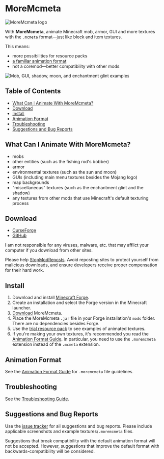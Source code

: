 # MoreMcmeta
![MoreMcmeta logo](https://github.com/soir20/MoreMcmeta/blob/main/info/img/moremcmeta-logo-black.png?raw=true)

With **MoreMcmeta**, animate Minecraft mob, armor, GUI and more textures with the `.mcmeta` format—just like block and item textures.

This means:
* more possibilities for resource packs
* [a familiar animation format](#animation-format)
* not a coremod—better compatibility with other mods

![Mob, GUI, shadow, moon, and enchantment glint examples](https://github.com/soir20/MoreMcmeta/blob/main/info/img/demo.gif?raw=true)

## Table of Contents
* [What Can I Animate With MoreMcmeta?](#what-can-i-animate-with-moremcmeta)
* [Download](#download)
* [Install](#install)
* [Animation Format](#animation-format)
* [Troubleshooting](#troubleshooting)
* [Suggestions and Bug Reports](#suggestions-and-bug-reports)

## What Can I Animate With MoreMcmeta?
* mobs
* other entities (such as the fishing rod's bobber)
* armor
* environmental textures (such as the sun and moon)
* GUIs (including main menu textures besides the Mojang logo)
* map backgrounds
* "miscellaneous" textures (such as the enchantment glint and the shadow)
* any textures from other mods that use Minecraft's default texturing process

## Download
* [CurseForge](https://www.curseforge.com/minecraft/mc-mods/moremcmeta)
* [GitHub](https://github.com/soir20/MoreMcmeta/releases)

I am not responsible for any viruses, malware, etc. that may afflict your computer if you download from other sites.

Please help [StopModReposts](https://stopmodreposts.org/). Avoid reposting sites to protect yourself from malicious downloads, and ensure developers receive proper compensation for their hard work.

## Install
1. Download and install [Minecraft Forge](http://files.minecraftforge.net/).
2. Create an installation and select the Forge version in the Minecraft launcher.
3. [Download](#download) MoreMcmeta.
4. Place the MoreMcmeta `.jar` file in your Forge installation's `mods` folder. There are no dependencies besides Forge.
5. Use the [trial resource pack](https://www.curseforge.com/minecraft/texture-packs/moremcmeta-demo) to see examples of animated textures.
6. If you're making your own textures, it's recommended you read the [Animation Format Guide](info/guides/ANIMATION-FORMAT.md). In particular, you need to use the `.moremcmeta` extension instead of the `.mcmeta` extension.

## Animation Format
See the [Animation Format Guide](info/guides/ANIMATION-FORMAT.md) for `.moremcmeta` file guidelines.

## Troubleshooting
See the [Troubleshooting Guide](info/guides/TROUBLESHOOTING.md).

## Suggestions and Bug Reports
Use the [issue tracker](https://github.com/soir20/MoreMcmeta/issues) for all suggestions and bug reports. Please include applicable screenshots and example textures/`.moremcmeta` files.

Suggestions that break compatibility with the default animation format will not be accepted. However, suggestions that improve the default format with backwards-compatibility will be considered.